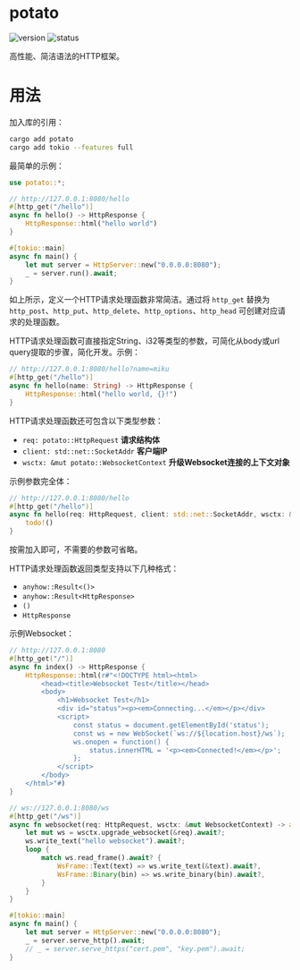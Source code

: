 # potato

![version](https://img.shields.io/badge/dynamic/toml?url=https%3A%2F%2Fraw.githubusercontent.com%2Ffawdlstty%2Fpotato%2Fmain%2F/potato/Cargo.toml&query=package.version&label=version)
![status](https://img.shields.io/github/actions/workflow/status/fawdlstty/potato/rust.yml)

高性能、简洁语法的HTTP框架。

# 用法

加入库的引用：

```sh
cargo add potato
cargo add tokio --features full
```

最简单的示例：

```rust
use potato::*;

// http://127.0.0.1:8080/hello
#[http_get("/hello")]
async fn hello() -> HttpResponse {
    HttpResponse::html("hello world")
}

#[tokio::main]
async fn main() {
    let mut server = HttpServer::new("0.0.0.0:8080");
    _ = server.run().await;
}
```

如上所示，定义一个HTTP请求处理函数非常简洁。通过将 `http_get` 替换为 `http_post`、`http_put`、`http_delete`、`http_options`、`http_head` 可创建对应请求的处理函数。

HTTP请求处理函数可直接指定String、i32等类型的参数，可简化从body或url query提取的步骤，简化开发。示例：

```rust
// http://127.0.0.1:8080/hello?name=miku
#[http_get("/hello")]
async fn hello(name: String) -> HttpResponse {
    HttpResponse::html("hello world, {}!")
}
```

HTTP请求处理函数还可包含以下类型参数：

- `req: potato::HttpRequest` **请求结构体**
- `client: std::net::SocketAddr` **客户端IP**
- `wsctx: &mut potato::WebsocketContext` **升级Websocket连接的上下文对象**

示例参数完全体：

```rust
// http://127.0.0.1:8080/hello
#[http_get("/hello")]
async fn hello(req: HttpRequest, client: std::net::SocketAddr, wsctx: &mut WebsocketContext) -> HttpResponse {
    todo!()
}
```

按需加入即可，不需要的参数可省略。

HTTP请求处理函数返回类型支持以下几种格式：

- `anyhow::Result<()>`
- `anyhow::Result<HttpResponse>`
- `()`
- `HttpResponse`

示例Websocket：

```rust
// http://127.0.0.1:8080
#[http_get("/")]
async fn index() -> HttpResponse {
    HttpResponse::html(r#"<!DOCTYPE html><html>
        <head><title>Websocket Test</title></head>
        <body>
            <h1>Websocket Test</h1>
            <div id="status"><p><em>Connecting...</em></p></div>
            <script>
                const status = document.getElementById('status');
                const ws = new WebSocket(`ws://${location.host}/ws`);
                ws.onopen = function() {
                    status.innerHTML = '<p><em>Connected!</em></p>';
                };
            </script>
        </body>
    </html>"#)
}

// ws://127.0.0.1:8080/ws
#[http_get("/ws")]
async fn websocket(req: HttpRequest, wsctx: &mut WebsocketContext) -> anyhow::Result<()> {
    let mut ws = wsctx.upgrade_websocket(&req).await?;
    ws.write_text("hello websocket").await?;
    loop {
        match ws.read_frame().await? {
            WsFrame::Text(text) => ws.write_text(&text).await?,
            WsFrame::Binary(bin) => ws.write_binary(bin).await?,
        }
    }
}

#[tokio::main]
async fn main() {
    let mut server = HttpServer::new("0.0.0.0:8080");
    _ = server.serve_http().await;
    // _ = server.serve_https("cert.pem", "key.pem").await;
}
```

<!--
# TODO

- static path security
- file for download
- openapi
- doc
- server session
- middleware
- http client
- cookie
- chunked
- CORS
-->
